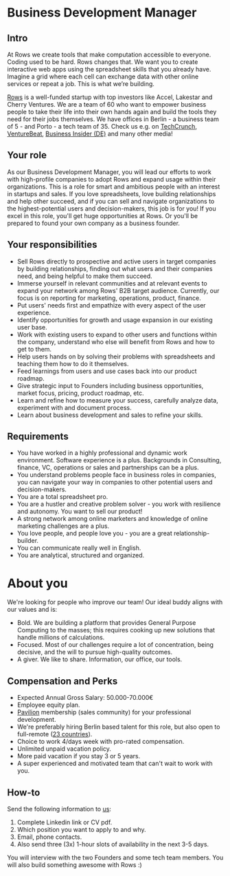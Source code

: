 # Business Development Manager

## Intro

At Rows we create tools that make computation accessible to everyone.
Coding used to be hard. Rows changes that. We want you to create interactive web apps using the spreadsheet skills that you already have. Imagine a grid where each cell can exchange data with other online services or repeat a job. This is what we’re building.

[Rows](https://rows.com/) is a well-funded startup with top investors like Accel, Lakestar and Cherry Ventures. We are a team of 60 who want to empower business people to take their life into their own hands again and build the tools they need for their jobs themselves. We have offices in Berlin - a business team of 5 - and Porto - a tech team of 35. Check us e.g. on [TechCrunch](https://tcrn.ch/3dEhNKD), [VentureBeat](https://venturebeat.com/2021/02/23/rows-raises-16-million-and-launches-next-gen-spreadsheets-with-built-in-data-integrations/), [Business Insider (DE)](https://www.businessinsider.de/gruenderszene/rows-excel-konkurrent-finanzierung/) and many other media! 

## Your role

As our Business Development Manager, you will lead our efforts to work with high-profile companies to adopt Rows and expand usage within their organizations. This is a role for smart and ambitious people with an interest in startups and sales. 
If you love spreadsheets, love building relationships and help other succeed, and if you can sell and navigate organizations to the highest-potential users and decision-makers, this job is for you! 
If you excel in this role, you'll get huge opportunities at Rows. Or you'll be prepared to found your own company as a business founder.

## Your responsibilities

* Sell Rows directly to prospective and active users in target companies by building relationships, finding out what users and their companies need, and being helpful to make them succeed.
* Immerse yourself in relevant communities and at relevant events to expand your network among Rows' B2B target audience. Currently, our focus is on  reporting for marketing, operations, product, finance.
* Put users' needs first and empathize with every aspect of the user experience.
* Identify opportunities for growth and usage expansion in our existing user base.
* Work with existing users to expand to other users and functions within the company, understand who else will benefit from Rows and how to get to them.
* Help users hands on by solving their problems with spreadsheets and teaching them how to do it themselves.
* Feed learnings from users and use cases back into our product roadmap.
* Give strategic input to Founders including business opportunities, market focus, pricing, product roadmap, etc.
* Learn and refine how to measure your success, carefully analyze data, experiment with and document process.
* Learn about business development and sales to refine your skills.

## Requirements

* You have worked in a highly professional and dynamic work environment. Software experience is a plus. Backgrounds in Consulting, finance, VC, operations or sales and partnerships can be a plus.
* You understand problems people face in business roles in companies, you can navigate your way in companies to other potential users and decision-makers.
* You are a total spreadsheet pro.
* You are a hustler and creative problem solver - you work with resilience and autonomy. You want to sell our product!
* A strong network among online marketers and knowledge of online marketing challenges are a plus.
* You love people, and people love you - you are a great relationship-builder.
* You can communicate really well in English.
* You are analytical, structured and organized.

# About you

We're looking for people who improve our team! Our ideal buddy aligns with our values and is:
* Bold. We are building a platform that provides General Purpose Computing to the masses; this requires cooking up new solutions that handle millions of calculations.
* Focused. Most of our challenges require a lot of concentration, being decisive, and the will to pursue high-quality outcomes.
* A giver. We like to share. Information, our office, our tools.

## Compensation and Perks

* Expected Annual Gross Salary: 50.000-70.000€
* Employee equity plan.
* [Pavilion](https://www.joinpavilion.com/) membership (sales community) for your professional development.
* We're preferably hiring Berlin based talent for this role, but also open to full-remote ([23 countries](https://github.com/rows/hiring/blob/master/FAQs.md)).
* Choice to work 4/days week with pro-rated compensation.
* Unlimited unpaid vacation policy.
* More paid vacation if you stay 3 or 5 years.
* A super experienced and motivated team that can't wait to work with you.

## How-to

Send the following information to [us](mailto:join@rows.com):
1. Complete Linkedin link or CV pdf.
1. Which position you want to apply to and why.
1. Email, phone contacts.
1. Also send three (3x) 1-hour slots of availability in the next 3-5 days.

You will interview with the two Founders and some tech team members. You will also build something awesome with Rows :)
